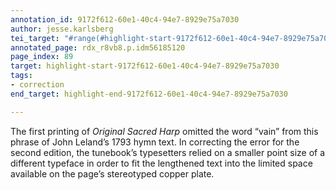 ```yaml
---
annotation_id: 9172f612-60e1-40c4-94e7-8929e75a7030
author: jesse.karlsberg
tei_target: "#range(#highlight-start-9172f612-60e1-40c4-94e7-8929e75a7030, #highlight-end-9172f612-60e1-40c4-94e7-8929e75a7030)"
annotated_page: rdx_r8vb8.p.idm56185120
page_index: 89
target: highlight-start-9172f612-60e1-40c4-94e7-8929e75a7030
tags:
- correction
end_target: highlight-end-9172f612-60e1-40c4-94e7-8929e75a7030

---
```

The first printing of *Original Sacred Harp* omitted the word “vain” from this phrase of John Leland’s 1793 hymn text. In correcting the error for the second edition, the tunebook’s typesetters relied on a smaller point size of a different typeface in order to fit the lengthened text into the limited space available on the page’s stereotyped copper plate.